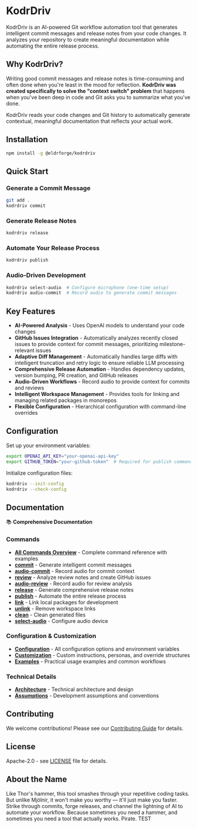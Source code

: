 # KodrDriv

KodrDriv is an AI-powered Git workflow automation tool that generates intelligent commit messages and release notes from your code changes. It analyzes your repository to create meaningful documentation while automating the entire release process.

## Why KodrDriv?

Writing good commit messages and release notes is time-consuming and often done when you're least in the mood for reflection. **KodrDriv was created specifically to solve the "context switch" problem** that happens when you've been deep in code and Git asks you to summarize what you've done.

KodrDriv reads your code changes and Git history to automatically generate contextual, meaningful documentation that reflects your actual work.

## Installation

```bash
npm install -g @eldrforge/kodrdriv
```


## Quick Start

### Generate a Commit Message
```bash
git add .
kodrdriv commit
```

### Generate Release Notes
```bash
kodrdriv release
```

### Automate Your Release Process
```bash
kodrdriv publish
```

### Audio-Driven Development
```bash
kodrdriv select-audio  # Configure microphone (one-time setup)
kodrdriv audio-commit  # Record audio to generate commit messages
```

## Key Features

- **AI-Powered Analysis** - Uses OpenAI models to understand your code changes
- **GitHub Issues Integration** - Automatically analyzes recently closed issues to provide context for commit messages, prioritizing milestone-relevant issues
- **Adaptive Diff Management** - Automatically handles large diffs with intelligent truncation and retry logic to ensure reliable LLM processing
- **Comprehensive Release Automation** - Handles dependency updates, version bumping, PR creation, and GitHub releases
- **Audio-Driven Workflows** - Record audio to provide context for commits and reviews
- **Intelligent Workspace Management** - Provides tools for linking and managing related packages in monorepos
- **Flexible Configuration** - Hierarchical configuration with command-line overrides

## Configuration

Set up your environment variables:
```bash
export OPENAI_API_KEY="your-openai-api-key"
export GITHUB_TOKEN="your-github-token"  # Required for publish command
```

Initialize configuration files:
```bash
kodrdriv --init-config
kodrdriv --check-config
```

## Documentation

📚 **Comprehensive Documentation**

### Commands
- **[All Commands Overview](docs/public/commands.md)** - Complete command reference with examples
- **[commit](docs/public/commands/commit.md)** - Generate intelligent commit messages
- **[audio-commit](docs/public/commands/audio-commit.md)** - Record audio for commit context
- **[review](docs/public/commands/review.md)** - Analyze review notes and create GitHub issues
- **[audio-review](docs/public/commands/audio-review.md)** - Record audio for review analysis
- **[release](docs/public/commands/release.md)** - Generate comprehensive release notes
- **[publish](docs/public/commands/publish.md)** - Automate the entire release process
- **[link](docs/public/commands/link.md)** - Link local packages for development
- **[unlink](docs/public/commands/unlink.md)** - Remove workspace links
- **[clean](docs/public/commands/clean.md)** - Clean generated files
- **[select-audio](docs/public/commands/select-audio.md)** - Configure audio device

### Configuration & Customization
- **[Configuration](docs/public/configuration.md)** - All configuration options and environment variables
- **[Customization](docs/public/customization.md)** - Custom instructions, personas, and override structures
- **[Examples](docs/public/examples.md)** - Practical usage examples and common workflows

### Technical Details
- **[Architecture](docs/public/architecture.md)** - Technical architecture and design
- **[Assumptions](docs/public/assumptions.md)** - Development assumptions and conventions

## Contributing

We welcome contributions! Please see our [Contributing Guide](CONTRIBUTING.md) for details.

## License

Apache-2.0 - see [LICENSE](LICENSE) file for details.

## About the Name

Like Thor's hammer, this tool smashes through your repetitive coding tasks. But unlike Mjölnir, it won't make you worthy — it'll just make you faster. Strike through commits, forge releases, and channel the lightning of AI to automate your workflow. Because sometimes you need a hammer, and sometimes you need a tool that actually works. Pirate.
TEST
